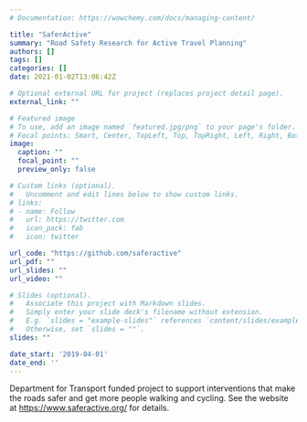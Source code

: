 ```yaml
---
# Documentation: https://wowchemy.com/docs/managing-content/

title: "SaferActive"
summary: "Road Safety Research for Active Travel Planning"
authors: []
tags: []
categories: []
date: 2021-01-02T13:06:42Z

# Optional external URL for project (replaces project detail page).
external_link: ""

# Featured image
# To use, add an image named `featured.jpg/png` to your page's folder.
# Focal points: Smart, Center, TopLeft, Top, TopRight, Left, Right, BottomLeft, Bottom, BottomRight.
image:
  caption: ""
  focal_point: ""
  preview_only: false

# Custom links (optional).
#   Uncomment and edit lines below to show custom links.
# links:
# - name: Follow
#   url: https://twitter.com
#   icon_pack: fab
#   icon: twitter

url_code: "https://github.com/saferactive"
url_pdf: ""
url_slides: ""
url_video: ""

# Slides (optional).
#   Associate this project with Markdown slides.
#   Simply enter your slide deck's filename without extension.
#   E.g. `slides = "example-slides"` references `content/slides/example-slides.md`.
#   Otherwise, set `slides = ""`.
slides: ""

date_start: '2019-04-01'
date_end: ''
---
```


Department for Transport funded project to support interventions that make the roads safer and get more people walking and cycling. See the website at https://www.saferactive.org/ for details.
